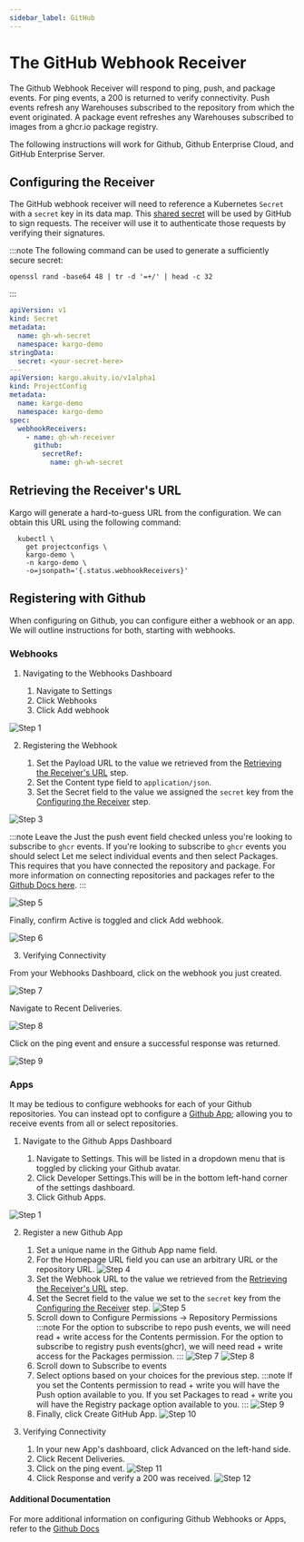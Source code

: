 ```yaml
---
sidebar_label: GitHub
---
```


# The GitHub Webhook Receiver

The Github Webhook Receiver will respond to ping, push, and package events.
For ping events, a 200 is returned to verify connectivity. Push events refresh
any Warehouses subscribed to the repository from which the event originated. A
package event refreshes any Warehouses subscribed to images from a ghcr.io
package registry.

The following instructions will work for Github,
Github Enterprise Cloud, and GitHub Enterprise Server.

## Configuring the Receiver

The GitHub webhook receiver will need to reference a Kubernetes `Secret` with a
`secret` key in its data map. This
[shared secret](https://en.wikipedia.org/wiki/Shared_secret) will be used by
GitHub to sign requests. The receiver will use it to authenticate those requests
by verifying their signatures.

:::note
The following command can be used to generate a sufficiently secure secret:

```shell
openssl rand -base64 48 | tr -d '=+/' | head -c 32
```

:::

```yaml
apiVersion: v1
kind: Secret
metadata:
  name: gh-wh-secret
  namespace: kargo-demo
stringData:
  secret: <your-secret-here>
---
apiVersion: kargo.akuity.io/v1alpha1
kind: ProjectConfig
metadata:
  name: kargo-demo
  namespace: kargo-demo
spec:
  webhookReceivers: 
    - name: gh-wh-receiver
      github:
        secretRef:
          name: gh-wh-secret
```

## Retrieving the Receiver's URL

Kargo will generate a hard-to-guess URL from the configuration. We can obtain 
this URL using the following command:

```shell
  kubectl \
    get projectconfigs \
    kargo-demo \
    -n kargo-demo \
    -o=jsonpath='{.status.webhookReceivers}'
```


## Registering with Github

When configuring on Github, you can configure either a webhook or an app. We will outline instructions for both, starting with webhooks.

### Webhooks

1. Navigating to the Webhooks Dashboard

    1. Navigate to <Hlt>Settings</Hlt>
    1. Click <Hlt>Webhooks</Hlt>
    1. Click <Hlt>Add webhook</Hlt>

![Step 1](./img/webhooks/123.png "Settings")

2. Registering the Webhook

    1. Set the <Hlt>Payload URL</Hlt> to the value we retrieved from the 
    [Retrieving the Receiver's URL](#retrieving-the-receivers-url) step.
    1. Set the <Hlt>Content type</Hlt> field to `application/json`.
    1. Set the <Hlt>Secret</Hlt> field to the value we assigned the `secret` key 
    from the [Configuring the Receiver](#configuring-the-receiver) step.

![Step 3](./img/webhooks/4.png "Add Webhook")

:::note
Leave the <Hlt>Just the push event</Hlt> field checked unless you're
looking to subscribe to `ghcr` events. If you're looking to subscribe to `ghcr` events you should select <Hlt>Let me select individual events</Hlt> and then 
select <Hlt>Packages</Hlt>. This requires that you have connected the repository
and package. For more information on connecting repositories and packages refer to the 
[Github Docs here](https://docs.github.com/en/packages/learn-github-packages/connecting-a-repository-to-a-package).
:::

![Step 5](./img/webhooks/5.png "Event Subscription")
  
Finally, confirm <Hlt>Active</Hlt> is toggled and click <Hlt>Add webhook</Hlt>.

![Step 6](./img/webhooks/6.png "Submit Form")

3. Verifying Connectivity

From your Webhooks Dashboard, click on the webhook you just created.

![Step 7](./img/webhooks/7.png "Created")

Navigate to <Hlt>Recent Deliveries</Hlt>.

![Step 8](./img/webhooks/8.png "Recent Deliveries")

Click on the <Hlt>ping</Hlt> event and ensure a successful response was returned.

![Step 9](./img/webhooks/9.png "Response")


### Apps

It may be tedious to configure webhooks for each of your Github repositories. 
You can instead opt to configure a 
[Github App](https://docs.github.com/en/apps); allowing you to receive events 
from all or select repositories.

1. Navigate to the Github Apps Dashboard

    1. Navigate to <Hlt>Settings</Hlt>. This will be listed in a dropdown menu that is toggled by clicking your Github avatar.
    1. Click <Hlt>Developer Settings</Hlt>.This will be in the bottom left-hand corner of the settings dashboard.
    1. Click <Hlt>Github Apps</Hlt>.

![Step 1](./img/apps/123.png "Settings")

2. Register a new Github App

    1. Set a unique name in the <Hlt>Github App name</Hlt> field.
    1. For the <Hlt>Homepage URL</Hlt> field you can use an arbitrary URL
    or the repository URL.
    ![Step 4](./img/apps/4.png "Register New App")
    1. Set the <Hlt>Webhook URL</Hlt> to the value we retrieved from the 
    [Retrieving the Receiver's URL](#retrieving-the-receivers-url) step.
    1. Set the <Hlt>Secret</Hlt> field to the value we set to the `secret` key 
    from the [Configuring the Receiver](#configuring-the-receiver) 
    step.
    ![Step 5](./img/apps/5.png "Configure Webhook")
    1. Scroll down to <Hlt>Configure Permissions</Hlt> -> 
    <Hlt>Repository Permissions</Hlt>
     :::note
      For the option to subscribe to repo push events, we will need 
      <Hlt>read + write</Hlt> access for the <Hlt>Contents</Hlt> permission. For the option to subscribe to registry push events(ghcr), we will need <Hlt>read + write</Hlt>
      access for the <Hlt>Packages</Hlt> permission.
    :::
    ![Step 7](./img/apps/7.png "Permissions - Contents")
    ![Step 8](./img/apps/8.png "Permissions - Packages")
    1. Scroll down to <Hlt>Subscribe to events</Hlt>
    1. Select options based on your choices for the previous step.
    :::note
      If you set the <Hlt>Contents</Hlt> permission to <Hlt>read + write</Hlt> 
      you will have the <Hlt>Push</Hlt> option available to you. If you set <Hlt>Packages</Hlt> to <Hlt>read + write</Hlt> you will have the <Hlt>Registry package</Hlt> option available to you.
    :::
    ![Step 9](./img/apps/9.png "Subscribe to Events")
    1. Finally, click <Hlt>Create GitHub App</Hlt>.
    ![Step 10](./img/apps/10.png "Submit Form")

3. Verifying Connectivity
  
    1. In your new App's dashboard, click <Hlt>Advanced</Hlt> on the left-hand 
    side.
    1. Click <Hlt>Recent Deliveries</Hlt>.
    1. Click on the <Hlt>ping</Hlt> event.
    ![Step 11](./img/apps/11.png "Recent Deliveries")
    1. Click <Hlt>Response</Hlt> and verify a 200 was received.
    ![Step 12](./img/apps/12.png "Response")

#### Additional Documentation

For more additional information on configuring Github Webhooks or Apps, refer 
to the [Github Docs](https://docs.github.com/en/webhooks/using-webhooks/creating-webhooks)

